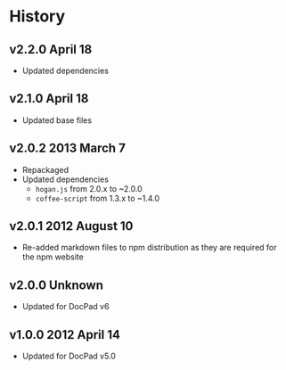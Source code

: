 # History

## v2.2.0 April 18
- Updated dependencies

## v2.1.0 April 18
- Updated base files

## v2.0.2 2013 March 7
- Repackaged
- Updated dependencies
  - `hogan.js` from 2.0.x to ~2.0.0
  - `coffee-script` from 1.3.x to ~1.4.0

## v2.0.1 2012 August 10
- Re-added markdown files to npm distribution as they are required for the npm website

## v2.0.0 Unknown
- Updated for DocPad v6

## v1.0.0 2012 April 14
- Updated for DocPad v5.0
